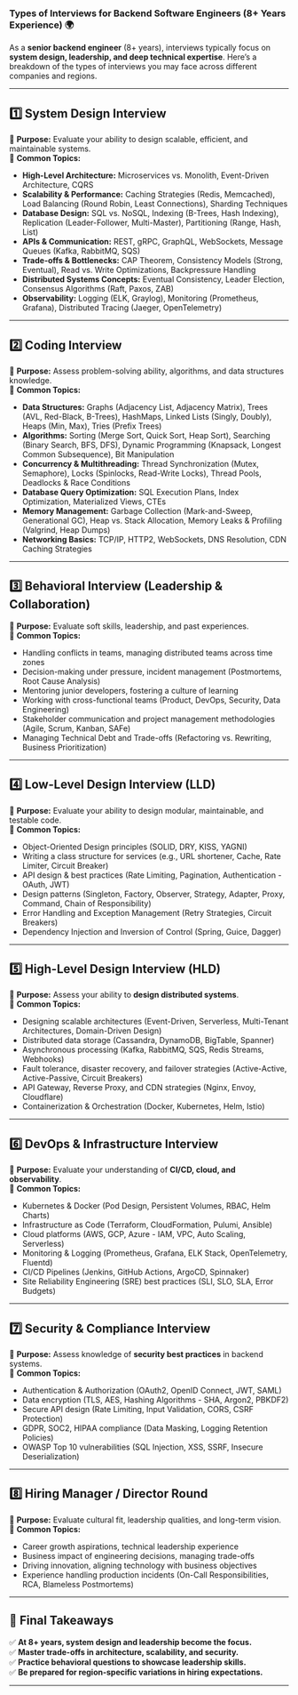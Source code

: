 ### **Types of Interviews for Backend Software Engineers (8+ Years Experience) 🌍**

As a **senior backend engineer** (8+ years), interviews typically focus on **system design, leadership, and deep
technical expertise**. Here’s a breakdown of the types of interviews you may face across different companies and
regions.

---

## **1️⃣ System Design Interview**

🔹 **Purpose:** Evaluate your ability to design scalable, efficient, and maintainable systems.  
🔹 **Common Topics:**

- **High-Level Architecture:** Microservices vs. Monolith, Event-Driven Architecture, CQRS
- **Scalability & Performance:** Caching Strategies (Redis, Memcached), Load Balancing (Round Robin, Least Connections),
  Sharding Techniques
- **Database Design:** SQL vs. NoSQL, Indexing (B-Trees, Hash Indexing), Replication (Leader-Follower, Multi-Master),
  Partitioning (Range, Hash, List)
- **APIs & Communication:** REST, gRPC, GraphQL, WebSockets, Message Queues (Kafka, RabbitMQ, SQS)
- **Trade-offs & Bottlenecks:** CAP Theorem, Consistency Models (Strong, Eventual), Read vs. Write Optimizations,
  Backpressure Handling
- **Distributed Systems Concepts:** Eventual Consistency, Leader Election, Consensus Algorithms (Raft, Paxos, ZAB)
- **Observability:** Logging (ELK, Graylog), Monitoring (Prometheus, Grafana), Distributed Tracing (Jaeger,
  OpenTelemetry)

---

## **2️⃣ Coding Interview**

🔹 **Purpose:** Assess problem-solving ability, algorithms, and data structures knowledge.  
🔹 **Common Topics:**

- **Data Structures:** Graphs (Adjacency List, Adjacency Matrix), Trees (AVL, Red-Black, B-Trees), HashMaps, Linked
  Lists (Singly, Doubly), Heaps (Min, Max), Tries (Prefix Trees)
- **Algorithms:** Sorting (Merge Sort, Quick Sort, Heap Sort), Searching (Binary Search, BFS, DFS), Dynamic
  Programming (Knapsack, Longest Common Subsequence), Bit Manipulation
- **Concurrency & Multithreading:** Thread Synchronization (Mutex, Semaphore), Locks (Spinlocks, Read-Write Locks),
  Thread Pools, Deadlocks & Race Conditions
- **Database Query Optimization:** SQL Execution Plans, Index Optimization, Materialized Views, CTEs
- **Memory Management:** Garbage Collection (Mark-and-Sweep, Generational GC), Heap vs. Stack Allocation, Memory Leaks &
  Profiling (Valgrind, Heap Dumps)
- **Networking Basics:** TCP/IP, HTTP2, WebSockets, DNS Resolution, CDN Caching Strategies

---

## **3️⃣ Behavioral Interview (Leadership & Collaboration)**

🔹 **Purpose:** Evaluate soft skills, leadership, and past experiences.  
🔹 **Common Topics:**

- Handling conflicts in teams, managing distributed teams across time zones
- Decision-making under pressure, incident management (Postmortems, Root Cause Analysis)
- Mentoring junior developers, fostering a culture of learning
- Working with cross-functional teams (Product, DevOps, Security, Data Engineering)
- Stakeholder communication and project management methodologies (Agile, Scrum, Kanban, SAFe)
- Managing Technical Debt and Trade-offs (Refactoring vs. Rewriting, Business Prioritization)

---

## **4️⃣ Low-Level Design Interview (LLD)**

🔹 **Purpose:** Evaluate your ability to design modular, maintainable, and testable code.  
🔹 **Common Topics:**

- Object-Oriented Design principles (SOLID, DRY, KISS, YAGNI)
- Writing a class structure for services (e.g., URL shortener, Cache, Rate Limiter, Circuit Breaker)
- API design & best practices (Rate Limiting, Pagination, Authentication - OAuth, JWT)
- Design patterns (Singleton, Factory, Observer, Strategy, Adapter, Proxy, Command, Chain of Responsibility)
- Error Handling and Exception Management (Retry Strategies, Circuit Breakers)
- Dependency Injection and Inversion of Control (Spring, Guice, Dagger)

---

## **5️⃣ High-Level Design Interview (HLD)**

🔹 **Purpose:** Assess your ability to **design distributed systems**.  
🔹 **Common Topics:**

- Designing scalable architectures (Event-Driven, Serverless, Multi-Tenant Architectures, Domain-Driven Design)
- Distributed data storage (Cassandra, DynamoDB, BigTable, Spanner)
- Asynchronous processing (Kafka, RabbitMQ, SQS, Redis Streams, Webhooks)
- Fault tolerance, disaster recovery, and failover strategies (Active-Active, Active-Passive, Circuit Breakers)
- API Gateway, Reverse Proxy, and CDN strategies (Nginx, Envoy, Cloudflare)
- Containerization & Orchestration (Docker, Kubernetes, Helm, Istio)

---

## **6️⃣ DevOps & Infrastructure Interview**

🔹 **Purpose:** Evaluate your understanding of **CI/CD, cloud, and observability**.  
🔹 **Common Topics:**

- Kubernetes & Docker (Pod Design, Persistent Volumes, RBAC, Helm Charts)
- Infrastructure as Code (Terraform, CloudFormation, Pulumi, Ansible)
- Cloud platforms (AWS, GCP, Azure - IAM, VPC, Auto Scaling, Serverless)
- Monitoring & Logging (Prometheus, Grafana, ELK Stack, OpenTelemetry, Fluentd)
- CI/CD Pipelines (Jenkins, GitHub Actions, ArgoCD, Spinnaker)
- Site Reliability Engineering (SRE) best practices (SLI, SLO, SLA, Error Budgets)

---

## **7️⃣ Security & Compliance Interview**

🔹 **Purpose:** Assess knowledge of **security best practices** in backend systems.  
🔹 **Common Topics:**

- Authentication & Authorization (OAuth2, OpenID Connect, JWT, SAML)
- Data encryption (TLS, AES, Hashing Algorithms - SHA, Argon2, PBKDF2)
- Secure API design (Rate Limiting, Input Validation, CORS, CSRF Protection)
- GDPR, SOC2, HIPAA compliance (Data Masking, Logging Retention Policies)
- OWASP Top 10 vulnerabilities (SQL Injection, XSS, SSRF, Insecure Deserialization)

---

## **8️⃣ Hiring Manager / Director Round**

🔹 **Purpose:** Evaluate cultural fit, leadership qualities, and long-term vision.  
🔹 **Common Topics:**

- Career growth aspirations, technical leadership experience
- Business impact of engineering decisions, managing trade-offs
- Driving innovation, aligning technology with business objectives
- Experience handling production incidents (On-Call Responsibilities, RCA, Blameless Postmortems)

---

## **📝 Final Takeaways**

✅ **At 8+ years, system design and leadership become the focus.**  
✅ **Master trade-offs in architecture, scalability, and security.**  
✅ **Practice behavioral questions to showcase leadership skills.**  
✅ **Be prepared for region-specific variations in hiring expectations.**

---
